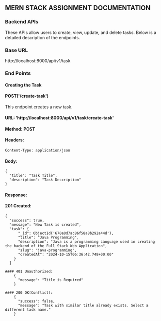 ## MERN STACK ASSIGNMENT DOCUMENTATION
### Backend APIs
These APIs allow users to create, view, update, and delete tasks. Below is a detailed description of the endpoints.

### Base URL
http://localhost:8000/api/v1/task

### End Points
#### Creating the Task
#### POST('/create-task')
This endpoint creates a new task.
  #### URL: 'http://localhost:8000/api/v1/task/create-task'
  #### Method: POST
  #### Headers:
    Content-Type: application/json
  #### Body:
    {
      "title": "Task Title",
      "description": "Task Description"
    }
  #### Response: 
  #### 201 Created:
    {
      "success": true,
      "message": "New Task is created",
      "task": {
          "_id": ObjectId('670e0d7ac86f58a8b292a44d'),
          "title": "Java Programming",
          "description": "Java is a programming Language used in creating the backend of the Full Stack Web Application",
          "slug": "java-programming",
          "createdAt": "2024-10-15T06:36:42.748+00:00"
        }
      }

    #### 401 Unauthorized:
        {
          "message": "Title is Required"
        }

    #### 200 OK(Conflict):
        {
          "success": false,
          "message": "Task with similar title already exists. Select a different task name."
        }


